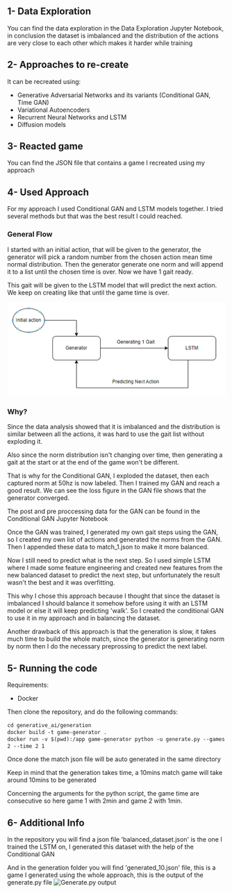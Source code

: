 ## 1- Data Exploration

You can find the data exploration in the Data Exploration Jupyter Notebook, in conclusion the dataset is imbalanced and the distribution of the actions are very close to each other which makes it harder while training

## 2- Approaches to re-create

It can be recreated using:
- Generative Adversarial Networks and its variants (Conditional GAN, Time GAN)
- Variational Autoencoders
- Recurrent Neural Networks and LSTM
- Diffusion models

## 3- Reacted game

You can find the JSON file that contains a game I recreated using my approach

## 4- Used Approach

For my approach I used Conditional GAN and LSTM models together. I tried several methods but that was the best result I could reached.

### General Flow

I started with an initial action, that will be given to the generator, the generator will pick a random number from the chosen action mean time normal distribution. Then the generator generate one norm and will append it to a list until the chosen time is over. Now we have 1 gait ready. 

This gait will be given to the LSTM model that will predict the next action. We keep on creating like that until the game time is over.

![General Flow](image.png)

### Why?

Since the data analysis showed that it is imbalanced and the distribution is similar between  all the actions, it was hard to use the gait list without exploding it. 

Also since the norm distribution isn't changing over time, then generating a gait at the start or at the end of the game won't be different.

That is why for the Conditional GAN, I exploded the dataset, then each captured norm at 50hz is now labeled. Then I trained my GAN and reach a good result. We can see the loss figure in the GAN file shows that the generator converged.

The post and pre proccessing data for the GAN can be found in the Conditional GAN Jupyter Notebook

Once the GAN was trained, I generated my own gait steps using the GAN, so I created my own list of actions and generated the norms from the GAN. Then I appended these data to match_1.json to make it more balanced.

Now I still need to predict what is the next step. So I used simple LSTM where I made some feature engineering and created new features from the new balanced dataset to predict the next step, but unfortunately the result wasn't the best and it was overfitting.

This why I chose this approach because I thought that since the dataset is imbalanced I should balance it somehow before using it with an LSTM model or else it will keep predicting 'walk'. So I created the conditional GAN to use it in my approach and in balancing the dataset.

Another drawback of this approach is that the generation is slow, it takes much time to build the whole match, since the generator is generating norm by norm then I do the necessary preprossing to predict the next label.

## 5- Running the code

Requirements:
- Docker

Then clone the repository, and do the following commands:
```
cd generative_ai/generation
docker build -t game-generator .
docker run -v $(pwd):/app game-generator python -u generate.py --games 2 --time 2 1
```

Once done the match json file will be auto generated in the same directory

Keep in mind that the generation takes time, a 10mins match game will take around 10mins to be generated

Concerning the arguments for the python script, the game time are consecutive so here game 1 with 2min and game 2 with 1min.

## 6- Additional Info

In the repository you will find a json file 'balanced_dataset.json' is the one I trained the LSTM on, I generated this dataset with the help of the Conditional GAN

And in the generation folder you will find 'generated_10.json' file, this is a game I generated using the whole approach, this is the output of the generate.py file
![Generate.py output](image2.png)
